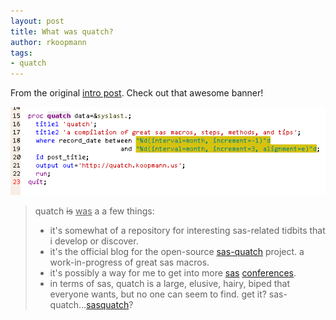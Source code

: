 ```yaml
---
layout: post
title: What was quatch?
author: rkoopmann
tags:
- quatch
---
```


From the original [intro post](https://web.archive.org/web/20091206020155/http://quatch.koopmann.us/2007/10/what-is-quatch.html).
Check out that awesome banner!

![](/assets/img/quatch.png)

> quatch <del>is</del> <ins>was</ins> a a few things:
> - it's somewhat of a repository for interesting sas-related tidbits that i develop or discover.
> - it's the official blog for the open-source [sas-quatch](https://web.archive.org/web/20091206020155/http://sas-quatch.googlecode.com/) project. a work-in-progress of great sas macros.
> - it's possibly a way for me to get into more [sas](http://support.sas.com/usergroups/namerica/allregconf.html) [conferences](http://support.sas.com/usergroups/namerica/singleday.html).
> - in terms of sas, quatch is a large, elusive, hairy, biped that everyone wants, but no one can seem to find. get it? sas-quatch...[sasquatch](http://en.wikipedia.org/wiki/Bigfoot)?
